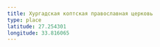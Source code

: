 ```yaml
---
title: Хургадская коптская православная церковь
type: place
latitude: 27.254301
longitude: 33.816065
---
```

